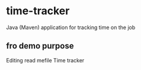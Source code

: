 # time-tracker
Java (Maven) application for tracking time on the job
## fro demo purpose
Editing read mefile
Time tracker

